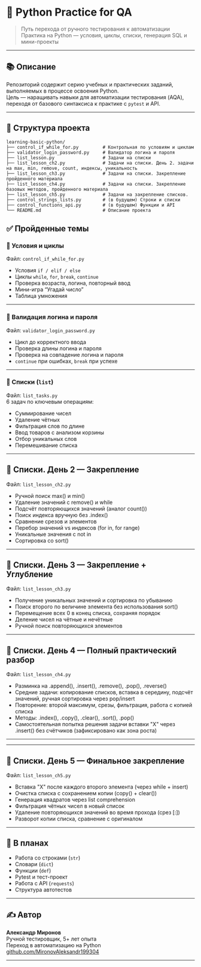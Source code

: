 # 🐍 Python Practice for QA

> Путь перехода от ручного тестирования к автоматизации  
> Практика на Python — условия, циклы, списки, генерация SQL и мини-проекты

---

## 📚 Описание

Репозиторий содержит серию учебных и практических заданий, выполняемых в процессе освоения Python.  
Цель — наращивать навыки для автоматизации тестирования (AQA), переходя от базового синтаксиса к практике с `pytest` и API.

---
## 📁 Структура проекта

```
learning-basic-python/
├── control_if_while_for.py         # Контрольная по условиям и циклам
├── validator_login_password.py     # Валидатор логина и пароля
├── list_lesson.py                  # Задачи на списки
├── list_lesson_ch2.py              # Задачи на списки. День 2. задачи на max, min, remove, count, индексы, уникальность
├── list_lesson_ch3.py              # Задачи на списки. Закрепление пройденного материала
├── list_lesson_ch4.py              # Задачи на списки. Закрепление базовых методов, пройденного материала
├── list_lesson_ch5.py              # Задачи на закрепление списков.
├── control_strings_lists.py        # (в будущем) Строки и списки
├── control_functions_api.py        # (в будущем) Функции и API
└── README.md                       # Описание проекта
```

## ✅ Пройденные темы

### 🔀 Условия и циклы

Файл: `control_if_while_for.py`

- Условия `if / elif / else`
- Циклы `while`, `for`, `break`, `continue`
- Проверка возраста, логина, повторный ввод
- Мини-игра “Угадай число”
- Таблица умножения

---

### 🔐 Валидация логина и пароля

Файл: `validator_login_password.py`

- Цикл до корректного ввода
- Проверка длины логина и пароля
- Проверка на совпадение логина и пароля
- `continue` при ошибках, `break` при успехе

---

### 🔢 Списки (`list`)

Файл: `list_tasks.py`  
6 задач по ключевым операциям:

- Суммирование чисел
- Удаление чётных
- Фильтрация слов по длине
- Ввод товаров с анализом корзины
- Отбор уникальных слов
- Перемешивание списка

---

## 🧩 Списки. День 2 — Закрепление
Файл: `list_lesson_ch2.py` 

- Ручной поиск max() и min()
- Удаление значений с remove() и while
- Подсчёт повторяющихся значений (аналог count())
- Поиск индекса вручную без .index()
- Сравнение срезов и элементов
- Перебор значений vs индексов (for in, for range)
- Уникальные значения с not in
- Сортировка со sort()
---

## 📘 Списки. День 3 — Закрепление + Углубление
Файл: `list_lesson_ch3.py` 

- Получение уникальных значений и сортировка по убыванию
- Поиск второго по величине элемента без использования sort()
- Перемещение всех 0 в конец списка, сохраняя порядок
- Деление чисел на чётные и нечётные
- Ручной поиск повторяющихся элементов

---

## 📘 Списки. День 4 — Полный практический разбор
Файл: `list_lesson_ch4.py`

 - Разминка на .append(), .insert(), .remove(), .pop(), .reverse()
 - Средние задачи: копирование списков, вставка в середину, подсчёт значений, ручная сортировка через pop/insert
 - Повторение: второй максимум, срезы, фильтрация, работа с копией списка
 - Методы: .index(), .copy(), .clear(), .sort(), .pop()
 - Самостоятельная попытка решения задачи вставки "X" через .insert() без счётчиков (зафиксировано как зона роста)

---

---

## 📘 Списки. День 5 — Финальное закрепление
Файл: `list_lesson_ch5.py`

 - Вставка "X" после каждого второго элемента (через while + insert)
 - Очистка списка с сохранением копии (copy() + clear())
 - Генерация квадратов через list comprehension
 - Фильтрация чётных чисел в новый список
 - Удаление повторяющихся значений во время прохода (срез [:])
 - Разворот копии списка, сравнение с оригиналом

---

## 📌 В планах

- Работа со строками (`str`)
- Словари (`dict`)
- Функции (`def`)
- Pytest и тест-проект
- Работа с API (`requests`)
- Структура автотестов

---

## ✍️ Автор

**Александр Миронов**  
Ручной тестировщик, 5+ лет опыта  
Переход в автоматизацию на Python  
[github.com/MironovAleksandr199304](https://github.com/MironovAleksandr199304)

---

